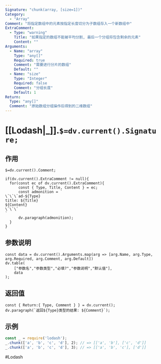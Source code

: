 ```yaml
---
Signature: "chunk(array, [size=1])"
Category:
  - "Array"
Comment: "将指定数组中的元素按指定长度切分为子数组存入一个新数组中"
ExtraComment:
  - Type: "warning"
    Title: "如果指定的数组不能被平均分割, 最后一个分组将包含剩余的元素"
    Content: ""
Arguments:
  - Name: "array"
    Type: "any[]"
    Required: true
    Comment: "需要进行分片的数组"
    Default: ""
  - Name: "size"
    Type: "Integer"
    Required: false
    Comment: "分组长度"
    Default: 1
Return:
  Type: "any[]"
  Comment: "原始数组分组操作后得到的二维数组"
---
```

# [[Lodash|_]].`$=dv.current().Signature;`
## 作用

`$=dv.current().Comment;`

```dataviewjs
if(dv.current().ExtraComment != null){
  for(const ec of dv.current().ExtraComment){
	  const { Type, Title, Content } = ec;
	  const admonition = `
\`\`\`ad-${Type}
title: ${Title}
${Content}
\`\`\`
`
      dv.paragraph(admonition);
  }
}
```

## 参数说明
```dataviewjs
const data = dv.current().Arguments.map(arg => [arg.Name, arg.Type, arg.Required, arg.Comment, arg.Default])
dv.table(
	["参数名","参数类型","必填?","参数说明","默认值"],
	data
);
```

## 返回值
```dataviewjs
const { Return:{ Type, Comment } } = dv.current();
dv.paragraph(`返回${Type}类型的结果: ${Comment}`);
```

## 示例
```javascript
const _ = require('lodash');
_.chunk(['a', 'b', 'c', 'd'], 2); // => [['a', 'b'], ['c', 'd']]
_.chunk(['a', 'b', 'c', 'd'], 3); // => [['a', 'b', 'c'], ['d']]
```

#Lodash 